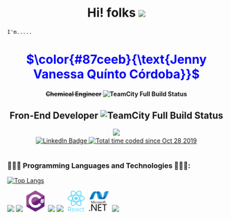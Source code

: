 # 
<h1 align="center">
  Hi! folks
  <img src="https://media.giphy.com/media/hvRJCLFzcasrR4ia7z/giphy.gif" width="30px"/>
</h1>

~~~
I'm.....
~~~

<h1 style="color:blue" align="center">
  $\color{#87ceeb}{\text{Jenny Vanessa Quínto Córdoba}}$
</h1>

<div align="center">
  <h4><s>Chemical Engineer</s> <img alt="TeamCity Full Build Status" src="https://img.shields.io/teamcity/build/e/bt343?style=for-the-badge"></h4>
  <h2>Fron-End Developer <img alt="TeamCity Full Build Status" src="https://img.shields.io/teamcity/build/e/bt347?style=for-the-badge"></h2> 
 
</div>

<div id="header" align="center">
  <img src="https://media.giphy.com/media/l0MYHkvc4xT5MnNOU/giphy.gif" width="700"/>
</div>
<div id="badges" align="center">
  <a href="https://www.linkedin.com/in/jenny-vanessa-quinto-cordoba-b11880143/" target="_blank" rel="noreferrer">
    <img src="https://img.shields.io/badge/LinkedIn-blue?style=for-the-badge&logo=linkedin&logoColor=white" alt="LinkedIn Badge"/>
  </a>
  <a href="https://wakatime.com/@6ae74d37-3546-4128-9856-7e3ae98d6e2d" target="_blank" rel="noreferrer">
    <img src="https://wakatime.com/badge/user/6ae74d37-3546-4128-9856-7e3ae98d6e2d.svg?style=for-the-badge"  alt="Total time coded since Oct 28 2019" />
  </a>
</div>

#
### 👩🏿‍💻 Programming Languages and Technologies 👩🏿‍💻:
[![Top Langs](https://github-readme-stats.vercel.app/api/top-langs/?username=jennyquinto&langs_count=8)](https://github.com/anuraghazra/github-readme-stats)
<div align="left">  
  <code><img width="10%" src="https://www.vectorlogo.zone/logos/python/python-ar21.svg"></code>
  <code><img width="10%" src="https://www.vectorlogo.zone/logos/java/java-ar21.svg"></code>
  <code><img width="50px" src="https://raw.githubusercontent.com/devicons/devicon/master/icons/csharp/csharp-original.svg"></code>
  <code><img width="10%" src="https://cdn.jsdelivr.net/gh/devicons/devicon/icons/microsoftsqlserver/microsoftsqlserver-plain-wordmark.svg"></code>
  <code><img width="10%" src="https://cdn.jsdelivr.net/gh/devicons/devicon/icons/mongodb/mongodb-original-wordmark.svg"></code>
  <code><img width="10%" src="https://raw.githubusercontent.com/devicons/devicon/master/icons/react/react-original-wordmark.svg"></code>
  <code><img width="10%" src="https://raw.githubusercontent.com/devicons/devicon/master/icons/dot-net/dot-net-original-wordmark.svg"></code>
  <code><img width="10%" src="https://cdn.jsdelivr.net/gh/devicons/devicon/icons/angularjs/angularjs-original.svg"></code>
  
</div>






